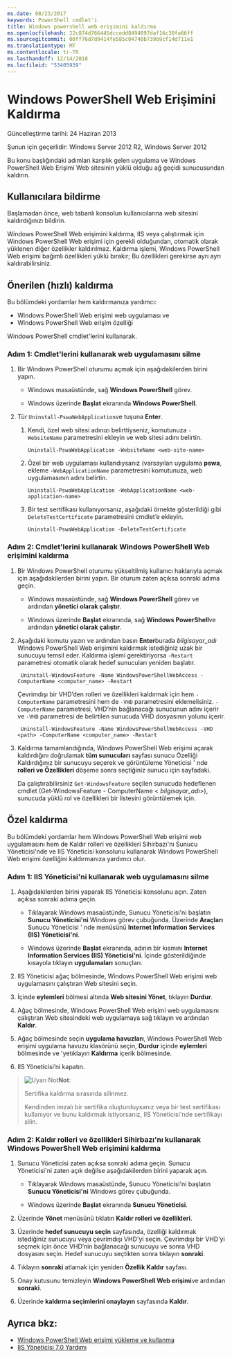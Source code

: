 ```yaml
---
ms.date: 08/23/2017
keywords: PowerShell cmdlet'i
title: Windows powershell web erişimini kaldırma
ms.openlocfilehash: 22c874d766445dccedd8494097daf16c30fa66ff
ms.sourcegitcommit: 00ff76d7d9414fe585c04740b739b9cf14d711e1
ms.translationtype: MT
ms.contentlocale: tr-TR
ms.lasthandoff: 12/14/2018
ms.locfileid: "53405939"
---
```

# <a name="uninstall-windows-powershell-web-access"></a>Windows PowerShell Web Erişimini Kaldırma

Güncelleştirme tarihi: 24 Haziran 2013

Şunun için geçerlidir: Windows Server 2012 R2, Windows Server 2012

Bu konu başlığındaki adımları karşılık gelen uygulama ve Windows PowerShell Web Erişimi Web sitesinin yüklü olduğu ağ geçidi sunucusundan kaldırın.

## <a name="notify-users"></a>Kullanıcılara bildirme

Başlamadan önce, web tabanlı konsolun kullanıcılarına web sitesini kaldırdığınızı bildirin.

Windows PowerShell Web erişimini kaldırma, IIS veya çalıştırmak için Windows PowerShell Web erişimi için gerekli olduğundan, otomatik olarak yüklenen diğer özellikler kaldırılmaz.
Kaldırma işlemi, Windows PowerShell Web erişimi bağımlı özellikleri yüklü bırakır; Bu özellikleri gerekirse ayrı ayrı kaldırabilirsiniz.

## <a name="recommended-quick-uninstallation"></a>Önerilen (hızlı) kaldırma

Bu bölümdeki yordamlar hem kaldırmanıza yardımcı:

- Windows PowerShell Web erişimi web uygulaması ve
- Windows PowerShell Web erişim özelliği

Windows PowerShell cmdlet'lerini kullanarak.

### <a name="step-1-delete-the-web-application-using-cmdlets"></a>Adım 1: Cmdlet'lerini kullanarak web uygulamasını silme

1. Bir Windows PowerShell oturumu açmak için aşağıdakilerden birini yapın.

    -   Windows masaüstünde, sağ **Windows PowerShell** görev.

    -   Windows üzerinde **Başlat** ekranında **Windows PowerShell**.

2. Tür `Uninstall-PswaWebApplication`ve tuşuna **Enter**.
   1. Kendi, özel web sitesi adınızı belirttiyseniz, komutunuza `-WebsiteName` parametresini ekleyin ve web sitesi adını belirtin.

        `Uninstall-PswaWebApplication -WebsiteName <web-site-name>`
   1. Özel bir web uygulaması kullandıysanız (varsayılan uygulama **pswa**, ekleme `-WebApplicationName` parametresini komutunuza, web uygulamasının adını belirtin.

        `Uninstall-PswaWebApplication -WebApplicationName <web-application-name>`
   1. Bir test sertifikası kullanıyorsanız, aşağıdaki örnekte gösterildiği gibi `DeleteTestCertificate` parametresini cmdlet’e ekleyin.

        `Uninstall-PswaWebApplication -DeleteTestCertificate`

### <a name="step-2-uninstall-windows-powershell-web-access-using-cmdlets"></a>Adım 2: Cmdlet'lerini kullanarak Windows PowerShell Web erişimini kaldırma

1. Bir Windows PowerShell oturumu yükseltilmiş kullanıcı haklarıyla açmak için aşağıdakilerden birini yapın. Bir oturum zaten açıksa sonraki adıma geçin.

    -   Windows masaüstünde, sağ **Windows PowerShell** görev ve ardından **yönetici olarak çalıştır**.

    -   Windows üzerinde **Başlat** ekranında, sağ **Windows PowerShell**ve ardından **yönetici olarak çalıştır**.

1. Aşağıdaki komutu yazın ve ardından basın **Enter**burada *bilgisayar_adı* Windows PowerShell Web erişimini kaldırmak istediğiniz uzak bir sunucuyu temsil eder. Kaldırma işlemi gerektiriyorsa `-Restart` parametresi otomatik olarak hedef sunucuları yeniden başlatır.

        Uninstall-WindowsFeature -Name WindowsPowerShellWebAccess -ComputerName <computer_name> -Restart

    Çevrimdışı bir VHD’den rolleri ve özellikleri kaldırmak için hem `-ComputerName` parametresini hem de `-VHD` parametresini eklemelisiniz. `-ComputerName` parametresi, VHD’nin bağlanacağı sunucunun adını içerir ve `-VHD` parametresi de belirtilen sunucuda VHD dosyasının yolunu içerir.

        Uninstall-WindowsFeature -Name WindowsPowerShellWebAccess -VHD <path> -ComputerName <computer_name> -Restart

1. Kaldırma tamamlandığında, Windows PowerShell Web erişimi açarak kaldırdığını doğrulamak **tüm sunucuları** sayfası sunucu Özelliği Kaldırdığınız bir sunucuyu seçerek ve görüntüleme Yöneticisi ' nde **rolleri ve Özellikleri** döşeme sonra seçtiğiniz sunucu için sayfadaki.

    Da çalıştırabilirsiniz `Get-WindowsFeature` seçilen sunucuda hedeflenen cmdlet (Get-WindowsFeature - ComputerName &lt; *bilgisayar_adı*&gt;), sunucuda yüklü rol ve özellikleri bir listesini görüntülemek için.

## <a name="custom-uninstallation"></a>Özel kaldırma

Bu bölümdeki yordamlar hem Windows PowerShell Web erişimi web uygulamasını hem de Kaldır rolleri ve özellikleri Sihirbazı'nı Sunucu Yöneticisi'nde ve IIS Yöneticisi konsolunu kullanarak Windows PowerShell Web erişimi özelliğini kaldırmanıza yardımcı olur.

### <a name="step-1-delete-the-web-application-using-iis-manager"></a>Adım 1: IIS Yöneticisi'ni kullanarak web uygulamasını silme


1. Aşağıdakilerden birini yaparak IIS Yöneticisi konsolunu açın. Zaten açıksa sonraki adıma geçin.

    -   Tıklayarak Windows masaüstünde, Sunucu Yöneticisi'ni başlatın **Sunucu Yöneticisi'ni** Windows görev çubuğunda. Üzerinde **Araçları** Sunucu Yöneticisi ' nde menüsünü **Internet Information Services (IIS) Yöneticisi'ni**.

    -   Windows üzerinde **Başlat** ekranında, adının bir kısmını **Internet Information Services (IIS) Yöneticisi'ni**. İçinde gösterildiğinde kısayola tıklayın **uygulamaları** sonuçları.

1. IIS Yöneticisi ağaç bölmesinde, Windows PowerShell Web erişimi web uygulamasını çalıştıran Web sitesini seçin.

1. İçinde **eylemleri** bölmesi altında **Web sitesini Yönet**, tıklayın **Durdur**.

1. Ağaç bölmesinde, Windows PowerShell Web erişimi web uygulamasını çalıştıran Web sitesindeki web uygulamaya sağ tıklayın ve ardından **Kaldır**.

1. Ağaç bölmesinde seçin **uygulama havuzları**, Windows PowerShell Web erişimi uygulama havuzu klasörünü seçin, **Durdur** içinde **eylemleri** bölmesinde ve 'yetıklayın **Kaldırma** içerik bölmesinde.

1. IIS Yöneticisi’ni kapatın.

> ![Uyarı Not](images/SecurityNote.jpeg)**Not**:
>
> Sertifika kaldırma sırasında silinmez.
>
> Kendinden imzalı bir sertifika oluşturduysanız veya bir test sertifikası kullanıyor ve bunu kaldırmak istiyorsanız, IIS Yöneticisi'nde sertifikayı silin.

### <a name="step-2-uninstall-windows-powershell-web-access-using-the-remove-roles-and-features-wizard"></a>Adım 2: Kaldır rolleri ve özellikleri Sihirbazı'nı kullanarak Windows PowerShell Web erişimini kaldırma

1. Sunucu Yöneticisi zaten açıksa sonraki adıma geçin. Sunucu Yöneticisi'ni zaten açık değilse aşağıdakilerden birini yaparak açın.

    -   Tıklayarak Windows masaüstünde, Sunucu Yöneticisi'ni başlatın **Sunucu Yöneticisi'ni** Windows görev çubuğunda.

    -   Windows üzerinde **Başlat** ekranında **Sunucu Yöneticisi**.

1. Üzerinde **Yönet** menüsünü tıklatın **Kaldır rolleri ve özellikleri**.

1. Üzerinde **hedef sunucuyu seçin** sayfasında, özelliği kaldırmak istediğiniz sunucuyu veya çevrimdışı VHD'yi seçin. Çevrimdışı bir VHD’yi seçmek için önce VHD’nin bağlanacağı sunucuyu ve sonra VHD dosyasını seçin. Hedef sunucuyu seçtikten sonra tıklayın **sonraki**.

1. Tıklayın **sonraki** atlamak için yeniden **Özellik Kaldır** sayfası.

1. Onay kutusunu temizleyin **Windows PowerShell Web erişimi**ve ardından **sonraki**.

1. Üzerinde **kaldırma seçimlerini onaylayın** sayfasında **Kaldır**.

## <a name="see-also"></a>Ayrıca bkz:

- [Windows PowerShell Web erişimi yükleme ve kullanma](install-and-use-windows-powershell-web-access.md)
- [IIS Yöneticisi 7.0 Yardımı](https://technet.microsoft.com/library/cc732664.aspx)